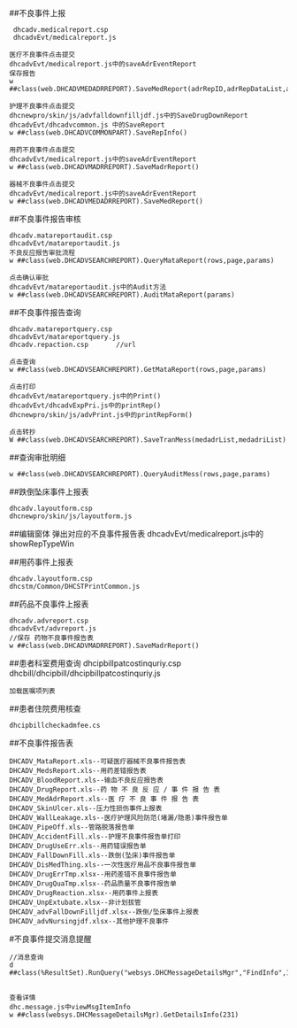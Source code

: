 ##不良事件上报

	 dhcadv.medicalreport.csp
	 dhcadvEvt/medicalreport.js 

	医疗不良事件点击提交
	dhcadvEvt/medicalreport.js中的saveAdrEventReport
	保存报告
	w ##class(web.DHCADVMEDADRREPORT).SaveMedReport(adrRepID,adrRepDataList,adrRepAuditList,flag)

	护理不良事件点击提交
	dhcnewpro/skin/js/advfalldownfilljdf.js中的SaveDrugDownReport
	dhcadvEvt/dhcadvcommon.js 中的SaveReport
	w ##class(web.DHCADVCOMMONPART).SaveRepInfo()

	用药不良事件点击提交
	dhcadvEvt/medicalreport.js中的saveAdrEventReport
	w ##class(web.DHCADVMADRREPORT).SaveMadrReport()

	器械不良事件点击提交
	dhcadvEvt/medicalreport.js中的saveAdrEventReport
	w ##class(web.DHCADVMEDADRREPORT).SaveMedReport()

##不良事件报告审核

	dhcadv.matareportaudit.csp
	dhcadvEvt/matareportaudit.js
	不良反应报告审批流程
	w ##class(web.DHCADVSEARCHREPORT).QueryMataReport(rows,page,params)

	点击确认审批
	dhcadvEvt/matareportaudit.js中的Audit方法
	w ##class(web.DHCADVSEARCHREPORT).AuditMataReport(params)
	

##不良事件报告查询  

	dhcadv.matareportquery.csp
	dhcadvEvt/matareportquery.js
	dhcadv.repaction.csp       //url

	点击查询
	w ##class(web.DHCADVSEARCHREPORT).GetMataReport(rows,page,params)

	点击打印
	dhcadvEvt/matareportquery.js中的Print()
	dhcadvEvt/dhcadvExpPri.js中的printRep()
	dhcnewpro/skin/js/advPrint.js中的printRepForm()

	点击转抄
	W ##class(web.DHCADVSEARCHREPORT).SaveTranMess(medadrList,medadriList)

##查询审批明细

	w ##class(web.DHCADVSEARCHREPORT).QueryAuditMess(rows,page,params)

##跌倒坠床事件上报表

	dhcadv.layoutform.csp
	dhcnewpro/skin/js/layoutform.js

##编辑窗体 弹出对应的不良事件报告表
	dhcadvEvt/medicalreport.js中的showRepTypeWin   

##用药事件上报表

	dhcadv.layoutform.csp
	dhcstm/Common/DHCSTPrintCommon.js

##药品不良事件上报表

	dhcadv.advreport.csp
	dhcadvEvt/advreport.js
	//保存 药物不良事件报告表
	w ##class(web.DHCADVMADRREPORT).SaveMadrReport()


##患者科室费用查询
	dhcipbillpatcostinquriy.csp
	dhcbill/dhcipbill/dhcipbillpatcostinquriy.js

	加载医嘱项列表
	


##患者住院费用核查

	dhcipbillcheckadmfee.cs




##不良事件报告表

	DHCADV_MataReport.xls--可疑医疗器械不良事件报告表
	DHCADV_MedsReport.xls--用药差错报告表
	DHCADV_BloodReport.xls--输血不良反应报告表
	DHCADV_DrugReport.xls--药 物 不 良 反 应 / 事 件 报 告 表
	DHCADV_MedAdrReport.xls--医 疗 不 良 事 件 报 告 表
	DHCADV_SkinUlcer.xls--压力性损伤事件上报表 
	DHCADV_WallLeakage.xls--医疗护理风险防范(堵漏/隐患)事件报告单
	DHCADV_PipeOff.xls--管路脱落报告单
	DHCADV_AccidentFill.xls--护理不良事件报告单打印
	DHCADV_DrugUseErr.xls--用药错误报告单
	DHCADV_FallDownFill.xls--跌倒(坠床)事件报告单
	DHCADV_DisMedThing.xls--一次性医疗用品不良事件报告单
	DHCADV_DrugErrTmp.xlsx--用药差错不良事件报告单
	DHCADV_DrugQuaTmp.xlsx--药品质量不良事件报告单
	DHCADV_DrugReaction.xlsx--用药事件上报表
	DHCADV_UnpExtubate.xlsx--非计划拔管
	DHCADV_advFallDownFilljdf.xlsx--跌倒/坠床事件上报表
	DHCADV_advNursingjdf.xlsx--其他护理不良事件





#不良事件提交消息提醒

	//消息查询
	d ##class(%ResultSet).RunQuery("websys.DHCMessageDetailsMgr","FindInfo",159)


	查看详情
	dhc.message.js中viewMsgItemInfo
	w ##class(websys.DHCMessageDetailsMgr).GetDetailsInfo(231)
